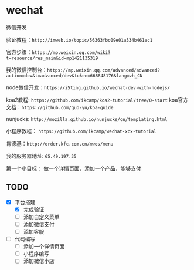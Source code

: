 # wechat

微信开发

验证教程：`http://imweb.io/topic/56363fbc09e01a534b461ec1`

官方步骤：`https://mp.weixin.qq.com/wiki?t=resource/res_main&id=mp1421135319`

我的微信控制台：`https://mp.weixin.qq.com/advanced/advanced?action=dev&t=advanced/dev&token=668848176&lang=zh_CN`

node微信开发：`https://i5ting.github.io/wechat-dev-with-nodejs/`

koa2教程: `https://github.com/ikcamp/koa2-tutorial/tree/0-start`
koa官方文档：`https://github.com/guo-yu/koa-guide`

nunjucks: `http://mozilla.github.io/nunjucks/cn/templating.html`

小程序教程： `https://github.com/ikcamp/wechat-xcx-tutorial`

肯德基：`http://order.kfc.com.cn/mwos/menu`

我的服务器地址: `65.49.197.35`

第一个小目标：
做一个详情页面，添加一个产品，能够支付

## TODO

- [x] 平台搭建
  - [x] 完成验证
  - [ ] 添加自定义菜单
  - [ ] 添加微信支付
  - [ ] 添加客服

- [ ] 代码编写
  - [ ] 添加一个详情页面
  - [ ] 小程序编写
  - [ ] 添加微信小店
